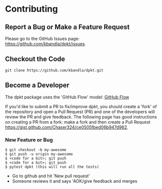 # Contributing

## Report a Bug or Make a Feature Request

Please go to the GitHub Issues page:
<https://github.com/kbandla/dpkt/issues>.

## Checkout the Code

```
git clone https://github.com/kbandla/dpkt.git
```

## Become a Developer

The dpkt package uses the 'GitHub Flow' model: [GitHub
Flow](http://scottchacon.com/2011/08/31/github-flow.html)

If you'd like to submit a PR to fix/improve dpkt, you should create a
'fork' of the repository and open a Pull Request (PR) and one of the
developers will review the PR and give feedback. The following page has good instructions on creating a PR from a fork: make a fork and then create a Pull Request <https://gist.github.com/Chaser324/ce0505fbed06b947d962>.

### New Feature or Bug

```
$ git checkout -b my-awesome
$ git push -u origin my-awesome
$ <code for a bit>; git push
$ <code for a bit>; git push
$ pytest dpkt (this will run all the tests)
```

- Go to github and hit 'New pull request'
- Someone reviews it and says 'AOK/give feedback and merges
